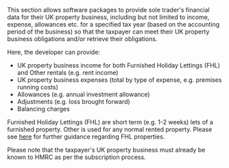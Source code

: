 This section allows software packages to provide sole trader's financial data for their UK property business, 
including but not limited to income, expense, allowances etc. for a specified tax year (based on the accounting 
period of the business) so that the taxpayer can meet their UK property business obligations and/or retrieve their 
obligations.

Here, the developer can provide:

* UK property business income for both Furnished Holiday Lettings (FHL) and Other rentals (e.g. rent income)
* UK property business expenses (total by type of expense, e.g. premises running costs)
* Allowances (e.g. annual investment allowance)
* Adjustments (e.g. loss brought forward)
* Balancing charges

Furnished Holiday Lettings (FHL) are short term (e.g. 1-2 weeks) lets of a furnished property. Other is used 
for any normal rented property. 
Please see [here](https://www.gov.uk/government/publications/furnished-holiday-lettings-hs253-self-assessment-helpsheet) for further guidance
regarding FHL properties.

Please note that the taxpayer's UK property business must already be known to HMRC as per the subscription process.
